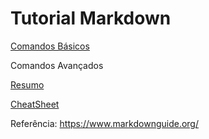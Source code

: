 # Tutorial Markdown

[Comandos Básicos](https://github.com/lisaterumi/tutorial-markdown/blob/main/comandos-basicos-markdown.md)

Comandos Avançados

[Resumo](https://github.com/lisaterumi/tutorial-markdown/blob/main/Resumo.md)

[CheatSheet](https://github.com/lisaterumi/tutorial-markdown/blob/main/CheatSheet.md)

Referência: https://www.markdownguide.org/

